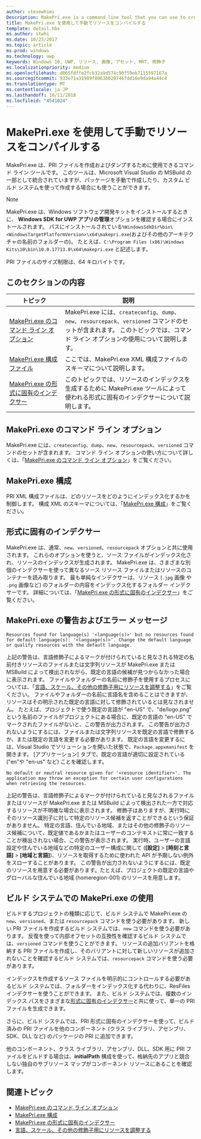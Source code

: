 ```yaml
---
author: stevewhims
Description: MakePri.exe is a command line tool that you can use to create and dump PRI files. It is integrated as part of MSBuild within Microsoft Visual Studio, but it could be useful to you for creating packages manually or with a custom build system.
title: MakePri.exe を使用して手動でリソースをコンパイルする
template: detail.hbs
ms.author: stwhi
ms.date: 10/23/2017
ms.topic: article
ms.prod: windows
ms.technology: uwp
keywords: Windows 10, UWP, リソース, 画像, アセット, MRT, 修飾子
ms.localizationpriority: medium
ms.openlocfilehash: d065fdffe2fcb32a9d574c90f59eb7115597167a
ms.sourcegitcommit: 933e71a31989f8063b020746fdd16e9da94a44c4
ms.translationtype: MT
ms.contentlocale: ja-JP
ms.lasthandoff: 10/11/2018
ms.locfileid: "4541024"
---
```

# <a name="compile-resources-manually-with-makepriexe"></a>MakePri.exe を使用して手動でリソースをコンパイルする

MakePri.exe は、PRI ファイルを作成およびダンプするために使用できるコマンド ライン ツールです。 このツールは、Microsoft Visual Studio の MSBuild の一部として統合されていますが、パッケージを手動で作成したり、カスタム ビルド システムを使って作成する場合にも使うことができます。

> [!NOTE]
> MakePri.exe は、Windows ソフトウェア開発キットをインストールするときに、 **Windows SDK for UWP アプリの管理**オプションを確認する場合にインストールされます。 パスにインストールされている`%WindowsSdkDir%bin\<WindowsTargetPlatformVersion>\x64\makepri.exe`(およびその他のアーキテクチャの名前のフォルダーの)。 たとえば、`C:\Program Files (x86)\Windows Kits\10\bin\10.0.17713.0\x64\makepri.exe` と記述します。

PRI ファイルのサイズ制限は、64 キロバイトです。

## <a name="in-this-section"></a>このセクションの内容
|トピック|説明|
|-|-|
| [MakePri.exe のコマンド ライン オプション](makepri-exe-command-options.md) | MakePri.exe には、`createconfig`、`dump`、`new`、`resourcepack`、`versioned` コマンドのセットが含まれます。 このトピックでは、コマンド ライン オプションの使用について説明します。 |
| [MakePri.exe 構成ファイル](makepri-exe-configuration.md) | ここでは、MakePri.exe XML 構成ファイルのスキーマについて説明します。 |
| [MakePri.exe の形式に固有のインデクサー](makepri-exe-format-specific-indexers.md) | このトピックでは、リソースのインデックスを生成するために MakePri.exe ツールによって使われる形式に固有のインデクサーについて説明します。 |

## <a name="makepriexe-command-line-options"></a>MakePri.exe のコマンド ライン オプション

MakePri.exe には、`createconfig`、`dump`、`new`、`resourcepack`、`versioned` コマンドのセットが含まれます。 コマンド ライン オプションの使い方について詳しくは、「[MakePri.exe のコマンド ライン オプション](makepri-exe-command-options.md)」をご覧ください。

## <a name="makepriexe-configuration"></a>MakePri.exe 構成

PRI XML 構成ファイルは、どのリソースをどのようにインデックス化するかを制御します。 構成 XML のスキーマについては、「[MakePri.exe 構成](makepri-exe-configuration.md)」をご覧ください。

## <a name="format-specific-indexers"></a>形式に固有のインデクサー

MakePri.exe は、通常、`new`、`versioned`、`resourcepack` オプションと共に使用されます。 これらのオプションを使うと、ソース ファイルがインデックス化され、リソースのインデックスが生成されます。 MakePri.exe は、さまざまな別個のインデクサーを使って異なるソース リソース ファイルまたはリソースのコンテナーを読み取ります。 最も単純なインデクサーは、リソース (`.jpg` 画像 や `.png` 画像など) のフォルダーの内容をインデックス化するフォルダー インデクサーです。 詳細については、「[MakePri.exe の形式に固有のインデクサー](makepri-exe-format-specific-indexers.md)」をご覧ください。

## <a name="makepriexe-warnings-and-error-messages"></a>MakePri.exe の警告およびエラー メッセージ

```
Resources found for language(s) '<language(s)>' but no resources found for default language(s): '<language(s)>'. Change the default language or qualify resources with the default language.
```

上記の警告は、言語修飾子によるマークが付けられていると見なされる特定の名前付きリソースのファイルまたは文字列リソースが MakePri.exe または MSBuild によって検出されながら、既定の言語の候補が見つからなかった場合に表示されます。 ファイルやフォルダーの名前に修飾子を使用するプロセスについては、「[言語、スケール、その他の修飾子用にリソースを調整する](tailor-resources-lang-scale-contrast.md)」をご覧ください。 ファイルやフォルダーの名前に言語名を含めることはできますが、リソースはその明示された既定の言語に対して修飾されているとは見なされません。 たとえば、プロジェクトで使う既定の言語が "en-US" で、"de/logo.png" という名前のファイルがプロジェクトにある場合に、既定の言語の "en-US" でマークされたファイルがないと、この警告が出力されます。 この警告が出力されないようにするには、ファイルまたは文字列リソースを既定の言語で修飾するか、または既定の言語を変更する必要があります。 既定の言語を変更するには、Visual Studio でソリューションを開いた状態で、`Package.appxmanifest` を開きます。 [アプリケーション] タブで、既定の言語が適切に設定されている ("en"や "en-us" など) ことを確認します。

```
No default or neutral resource given for '<resource identifier>'. The application may throw an exception for certain user configurations when retrieving the resources.
```

上記の警告は、言語修飾子によるマークが付けられていると見なされるファイルまたはリソースが MakePri.exe または MSBuild によって検出された一方で対応するリソースが不明確な場合に表示されます。 修飾子はありますが、実行時にそのリソース識別子に対して特定のリソース候補を返すことができるという保証がありません。 特定の言語、住んでいる地域、またはその他の修飾子のリソース候補について、既定値であるかまたはユーザーのコンテキストに常に一致することが検出されない場合、この警告が表示されます。 実行時、ユーザーの言語設定や住んでいる地域などの特定のユーザー構成に関して (**[設定]** > **[時刻と言語]** > **[地域と言語]**)、リソースを取得するために使われた API が予期しない例外をスローすることがあります。 この警告が出力されないようにするには、既定のリソースを用意する必要があります。たとえば、プロジェクトの既定の言語やグローバルな住んでいる地域 (homeregion-001) のリソースを用意します。

## <a name="using-makepriexe-in-a-build-system"></a>ビルド システムでの MakePri.exe の使用

ビルドするプロジェクトの種類に応じて、ビルド システムで MakePri.exe の `new`、`versioned`、または `resourcepack` コマンドを使う必要があります。 新しい PRI ファイルを作成するビルド システムでは、`new` コマンドを使う必要があります。 反復を使って内部オフセットの互換性を確認するビルド システムでは、`versioned` コマンドを使うことができます。 リソースの追加バリアントを格納する PRI ファイルを作成し、そのバリアントに対して新しいリソースが追加されないことを確認するビルド システムでは、`resourcepack` コマンドを使う必要があります。

インデックスを作成するソース ファイルを明示的にコントロールする必要があるビルド システムでは、フォルダーをインデックス化する代わりに、ResFiles インデクサーを使うことができます。 また、ビルド システムでは、複数のインデックス パスをさまざまな[形式に固有のインデクサー](makepri-exe-format-specific-indexers.md)と共に使って、単一の PRI ファイルを生成できます。

さらに、ビルド システムでは、PRI 形式に固有のインデクサーを使って、ビルド済みの PRI ファイルを他のコンポーネント (クラス ライブラリ、アセンブリ、SDK、DLL など) のパッケージの PRI に追加できます。

他のコンポーネント、クラス ライブラリ、アセンブリ、DLL、SDK 用に PRI ファイルをビルドする場合は、**initialPath** 構成を使って、格納先のアプリと競合しない独自のサブリソース マップがコンポーネント リソースにあることを確認します。

## <a name="related-topics"></a>関連トピック
* [MakePri.exe のコマンド ライン オプション](makepri-exe-command-options.md)
* [MakePri.exe 構成](makepri-exe-configuration.md)
* [MakePri.exe の形式に固有のインデクサー](makepri-exe-format-specific-indexers.md)
* [言語、スケール、その他の修飾子用にリソースを調整する](tailor-resources-lang-scale-contrast.md)
